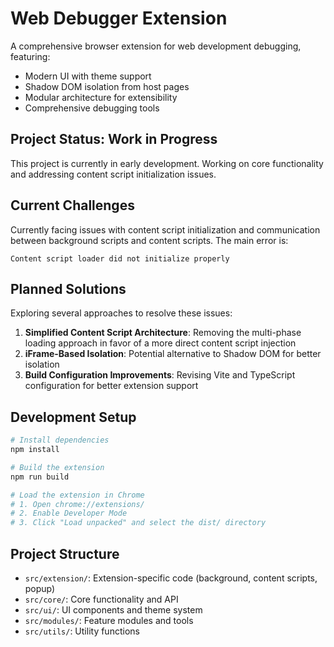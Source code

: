 # Web Debugger Extension

A comprehensive browser extension for web development debugging, featuring:

-   Modern UI with theme support
-   Shadow DOM isolation from host pages
-   Modular architecture for extensibility
-   Comprehensive debugging tools

## Project Status: Work in Progress

This project is currently in early development. Working on core functionality and addressing content script initialization issues.

## Current Challenges

Currently facing issues with content script initialization and communication between background scripts and content scripts. The main error is:

```
Content script loader did not initialize properly
```

## Planned Solutions

Exploring several approaches to resolve these issues:

1. **Simplified Content Script Architecture**: Removing the multi-phase loading approach in favor of a more direct content script injection
2. **iFrame-Based Isolation**: Potential alternative to Shadow DOM for better isolation
3. **Build Configuration Improvements**: Revising Vite and TypeScript configuration for better extension support

## Development Setup

```bash
# Install dependencies
npm install

# Build the extension
npm run build

# Load the extension in Chrome
# 1. Open chrome://extensions/
# 2. Enable Developer Mode
# 3. Click "Load unpacked" and select the dist/ directory
```

## Project Structure

-   `src/extension/`: Extension-specific code (background, content scripts, popup)
-   `src/core/`: Core functionality and API
-   `src/ui/`: UI components and theme system
-   `src/modules/`: Feature modules and tools
-   `src/utils/`: Utility functions
